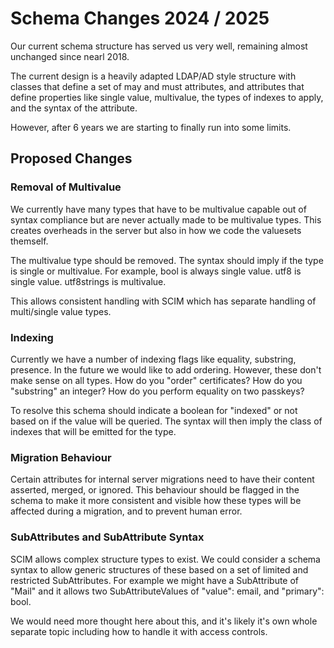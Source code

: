 # Schema Changes 2024 / 2025

Our current schema structure has served us very well, remaining almost unchanged since nearl 2018.

The current design is a heavily adapted LDAP/AD style structure with classes that define a set
of may and must attributes, and attributes that define properties like single value, multivalue,
the types of indexes to apply, and the syntax of the attribute.

However, after 6 years we are starting to finally run into some limits.

## Proposed Changes

### Removal of Multivalue

We currently have many types that have to be multivalue capable out of syntax compliance but are never
actually made to be multivalue types. This creates overheads in the server but also in how we code
the valuesets themself.

The multivalue type should be removed. The syntax should imply if the type is single or multivalue.
For example, bool is always single value. utf8 is single value. utf8strings is multivalue.

This allows consistent handling with SCIM which has separate handling of multi/single value types.

### Indexing

Currently we have a number of indexing flags like equality, substring, presence. In the future we
would like to add ordering. However, these don't make sense on all types. How do you "order" certificates?
How do you "substring" an integer? How do you perform equality on two passkeys?

To resolve this schema should indicate a boolean for "indexed" or not based on if the value will be
queried. The syntax will then imply the class of indexes that will be emitted for the type.

### Migration Behaviour

Certain attributes for internal server migrations need to have their content asserted, merged, or
ignored. This behaviour should be flagged in the schema to make it more consistent and visible how
these types will be affected during a migration, and to prevent human error.

### SubAttributes and SubAttribute Syntax

SCIM allows complex structure types to exist. We could consider a schema syntax to allow generic
structures of these based on a set of limited and restricted SubAttributes. For example we might
have a SubAttribute of "Mail" and it allows two SubAttributeValues of "value": email, and "primary": bool.

We would need more thought here about this, and it's likely it's own whole separate topic including
how to handle it with access controls.

